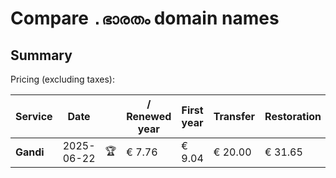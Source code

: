 # Compare `.ഭാരതം` domain names

## Summary

Pricing (excluding taxes):

| Service | Date |  | / Renewed year | First year | Transfer | Restoration |
|--|--|--|--|--|--|--|
| **Gandi** | 2025-06-22 | 🏆 | € 7.76 | € 9.04 | € 20.00 | € 31.65 |
